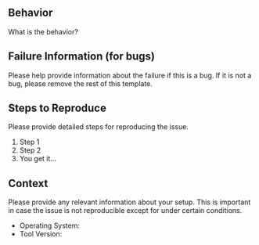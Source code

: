 ## Behavior

What is the behavior?

## Failure Information (for bugs)

Please help provide information about the failure if this is a bug. If it is not a bug, please remove the rest of this template.

## Steps to Reproduce

Please provide detailed steps for reproducing the issue.

1. Step 1
2. Step 2
3. You get it...

## Context

Please provide any relevant information about your setup. This is important in case the issue is not reproducible except for under certain conditions.

* Operating System:
* Tool Version:
